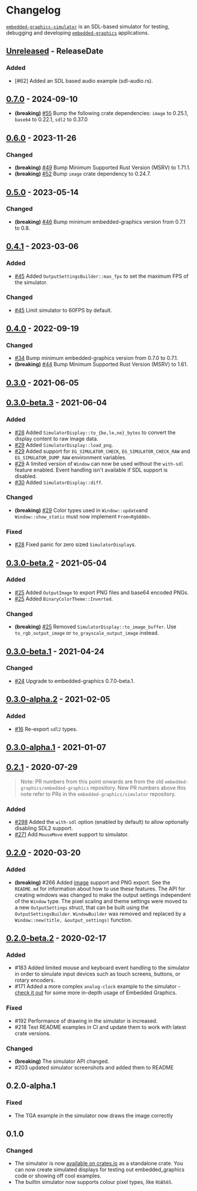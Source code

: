 # Changelog

[`embedded-graphics-simulator`](https://crates.io/crates/embedded-graphics-simulator) is an SDL-based simulator for testing, debugging and developing [`embedded-graphics`](https://crates.io/crates/embedded-graphics) applications.

<!-- next-header -->

## [Unreleased] - ReleaseDate

### Added

- [#62] Added an SDL based audio example (sdl-audio.rs).

## [0.7.0] - 2024-09-10

- **(breaking)** [#55](https://github.com/embedded-graphics/simulator/pull/55) Bump the following crate dependencies: `image` to 0.25.1, `base64` to 0.22.1, `sdl2` to 0.37.0

## [0.6.0] - 2023-11-26

### Changed

- **(breaking)** [#49](https://github.com/embedded-graphics/simulator/pull/49) Bump Minimum Supported Rust Version (MSRV) to 1.71.1.
- **(breaking)** [#52](https://github.com/embedded-graphics/simulator/pull/52) Bump `image` crate dependency to 0.24.7.

## [0.5.0] - 2023-05-14

### Changed

- **(breaking)** [#46](https://github.com/embedded-graphics/simulator/pull/46) Bump minimum embedded-graphics version from 0.7.1 to 0.8.

## [0.4.1] - 2023-03-06

### Added

- [#45](https://github.com/embedded-graphics/simulator/pull/45) Added `OutputSettingsBuilder::max_fps` to set the maximum FPS of the simulator.

### Changed

- [#45](https://github.com/embedded-graphics/simulator/pull/45) Limit simulator to 60FPS by default.

## [0.4.0] - 2022-09-19

### Changed

- [#34](https://github.com/embedded-graphics/simulator/pull/34) Bump minimum embedded-graphics version from 0.7.0 to 0.7.1.
- **(breaking)** [#44](https://github.com/embedded-graphics/simulator/pull/44) Bump Minimum Supported Rust Version (MSRV) to 1.61.

## [0.3.0] - 2021-06-05

## [0.3.0-beta.3] - 2021-06-04

### Added

- [#28](https://github.com/embedded-graphics/simulator/pull/28) Added `SimulatorDisplay::to_{be,le,ne}_bytes` to convert the display content to raw image data.
- [#29](https://github.com/embedded-graphics/simulator/pull/29) Added `SimulatorDisplay::load_png`.
- [#29](https://github.com/embedded-graphics/simulator/pull/29) Added support for `EG_SIMULATOR_CHECK`, `EG_SIMULATOR_CHECK_RAW` and `EG_SIMULATOR_DUMP_RAW` environment variables.
- [#29](https://github.com/embedded-graphics/simulator/pull/29) A limited version of `Window` can now be used without the `with-sdl` feature enabled. Event handling isn't available if SDL support is disabled.
- [#30](https://github.com/embedded-graphics/simulator/pull/30) Added `SimulatorDisplay::diff`.

### Changed

- **(breaking)** [#29](https://github.com/embedded-graphics/simulator/pull/29) Color types used in `Window::update`and `Window::show_static` must now implement `From<Rgb888>`.

### Fixed

- [#28](https://github.com/embedded-graphics/simulator/pull/28) Fixed panic for zero sized `SimulatorDisplay`s.

## [0.3.0-beta.2] - 2021-05-04

### Added

- [#25](https://github.com/embedded-graphics/simulator/pull/25) Added `OutputImage` to export PNG files and base64 encoded PNGs.
- [#25](https://github.com/embedded-graphics/simulator/pull/25) Added `BinaryColorTheme::Inverted`.

### Changed

- **(breaking)** [#25](https://github.com/embedded-graphics/simulator/pull/25) Removed `SimulatorDisplay::to_image_buffer`. Use `to_rgb_output_image` or `to_grayscale_output_image` instead.

## [0.3.0-beta.1] - 2021-04-24

### Changed

- [#24](https://github.com/embedded-graphics/simulator/pull/24) Upgrade to embedded-graphics 0.7.0-beta.1.

## [0.3.0-alpha.2] - 2021-02-05

### Added

- [#16](https://github.com/embedded-graphics/simulator/pull/16) Re-export `sdl2` types.

## [0.3.0-alpha.1] - 2021-01-07

## [0.2.1] - 2020-07-29

> Note: PR numbers from this point onwards are from the old `embedded-graphics/embedded-graphics` repository. New PR numbers above this note refer to PRs in the `embedded-graphics/simulator` repository.

### Added

- [#298](https://github.com/embedded-graphics/embedded-graphics/pull/298) Added the `with-sdl` option (enabled by default) to allow optionally disabling SDL2 support.
- [#271](https://github.com/embedded-graphics/embedded-graphics/pull/271) Add `MouseMove` event support to simulator.

## [0.2.0] - 2020-03-20

### Added

- **(breaking)** #266 Added [image](https://crates.io/crates/image) support and PNG export. See the `README.md` for information about how to use these features. The API for creating windows was changed to make the output settings independent of the `Window` type. The pixel scaling and theme settings were moved to a new `OutputSettings` struct, that can be built using the `OutputSettingsBuilder`. `WindowBuilder` was removed and replaced by a `Window::new(title, &output_settings)` function.

## [0.2.0-beta.2] - 2020-02-17

### Added

- #183 Added limited mouse and keyboard event handling to the simulator in order to simulate input devices such as touch screens, buttons, or rotary encoders.
- #171 Added a more complex `analog-clock` example to the simulator - [check it out](https://github.com/embedded-graphics/embedded-graphics/tree/embedded-graphics-v0.6.0-alpha.3/simulator/examples/analog-clock.rs) for some more in-depth usage of Embedded Graphics.

### Fixed

- #192 Performance of drawing in the simulator is increased.
- #218 Test README examples in CI and update them to work with latest crate versions.

### Changed

- **(breaking)** The simulator API changed.
- #203 updated simulator screenshots and added them to README

## 0.2.0-alpha.1

### Fixed

- The TGA example in the simulator now draws the image correctly

## 0.1.0

### Changed

- The simulator is now [available on crates.io](https://crates.io/crates/embedded-graphics-simulator) as a standalone crate. You can now create simulated displays for testing out embedded_graphics code or showing off cool examples.
- The builtin simulator now supports colour pixel types, like `RGB565`.

<!-- next-url -->
[unreleased]: https://github.com/embedded-graphics/embedded-graphics-simulator/compare/v0.7.0...HEAD
[0.7.0]: https://github.com/embedded-graphics/embedded-graphics-simulator/compare/v0.6.0...v0.7.0
[0.6.0]: https://github.com/embedded-graphics/embedded-graphics-simulator/compare/v0.5.0...v0.6.0
[0.5.0]: https://github.com/embedded-graphics/embedded-graphics-simulator/compare/v0.4.1...v0.5.0
[0.4.1]: https://github.com/embedded-graphics/embedded-graphics-simulator/compare/v0.4.0...v0.4.1

[0.4.0]: https://github.com/embedded-graphics/embedded-graphics-simulator/compare/v0.3.0...v0.4.0
[0.3.0]: https://github.com/embedded-graphics/embedded-graphics-simulator/compare/v0.3.0-beta.3...v0.3.0
[0.3.0-beta.3]: https://github.com/embedded-graphics/embedded-graphics-simulator/compare/v0.3.0-beta.2...v0.3.0-beta.3
[0.3.0-beta.2]: https://github.com/embedded-graphics/embedded-graphics-simulator/compare/v0.3.0-beta.1...v0.3.0-beta.2
[0.3.0-beta.1]: https://github.com/embedded-graphics/embedded-graphics-simulator/compare/v0.3.0-alpha.2...v0.3.0-beta.1
[0.3.0-alpha.2]: https://github.com/embedded-graphics/embedded-graphics-simulator/compare/v0.3.0-alpha.1...v0.3.0-alpha.2
[0.3.0-alpha.1]: https://github.com/embedded-graphics/simulator/compare/after-split...v0.3.0-alpha.1
[0.2.1]: https://github.com/embedded-graphics/embedded-graphics/compare/embedded-graphics-simulator-v0.2.0...embedded-graphics-simulator-v0.2.1
[0.2.0]: https://github.com/embedded-graphics/embedded-graphics/compare/embedded-graphics-simulator-v0.2.0-beta.2...embedded-graphics-simulator-v0.2.0
[0.2.0-beta.2]: https://github.com/embedded-graphics/embedded-graphics/compare/embedded-graphics-simulator-v0.2.0-alpha.1...embedded-graphics-simulator-v0.2.0-beta.2
